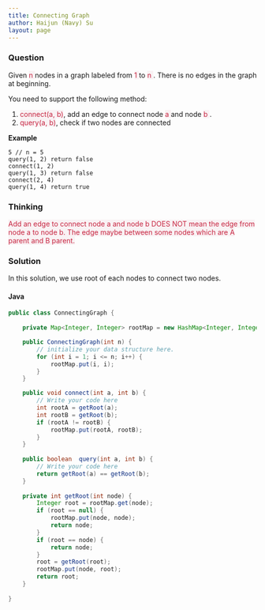 ```yaml
---
title: Connecting Graph
author: Haijun (Navy) Su
layout: page
---
```

### Question
Given <font style="color: #C72541; background: #F9F2F4;">n </font> nodes in a graph labeled from <font style="color: #C72541; background: #F9F2F4;">1 </font>to <font style="color: #C72541; background: #F9F2F4;">n </font>. There is no edges in the graph at beginning.

You need to support the following method:
 1) <font style="color: #C72541; background: #F9F2F4;">connect(a, b)</font>, add an edge to connect node <font style="color: #C72541; background: #F9F2F4;">a </font>and node <font style="color: #C72541; background: #F9F2F4;">b </font>. 
 2) <font style="color: #C72541; background: #F9F2F4;">query(a, b)</font>, check if two nodes are connected

**Example**
~~~
5 // n = 5
query(1, 2) return false
connect(1, 2)
query(1, 3) return false
connect(2, 4)
query(1, 4) return true
~~~

### Thinking
<font style="color: #C72541; background: #F9F2F4;">Add an edge to connect node a and node b DOES NOT mean the edge from node a to node b. The edge maybe between some nodes which are A parent and B parent.</font>

### Solution
In this solution, we use root of each nodes to connect two nodes.

#### Java
~~~ java
public class ConnectingGraph { 
    
    private Map<Integer, Integer> rootMap = new HashMap<Integer, Integer>();

    public ConnectingGraph(int n) {
        // initialize your data structure here.
        for (int i = 1; i <= n; i++) {
            rootMap.put(i, i);
        }
    }

    public void connect(int a, int b) {
        // Write your code here
        int rootA = getRoot(a);
        int rootB = getRoot(b);
        if (rootA != rootB) {
            rootMap.put(rootA, rootB);
        }
    }
        
    public boolean  query(int a, int b) {
        // Write your code here
        return getRoot(a) == getRoot(b);
    }
    
    private int getRoot(int node) {
        Integer root = rootMap.get(node);
        if (root == null) {
            rootMap.put(node, node);
            return node;
        }
        if (root == node) {
            return node;
        }
        root = getRoot(root);
        rootMap.put(node, root);
        return root;
    }
    
}
~~~
